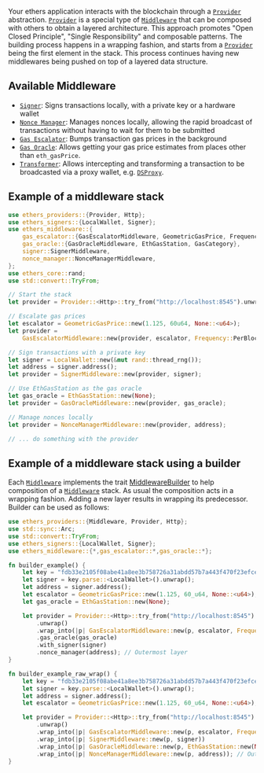 Your ethers application interacts with the blockchain through a [`Provider`](ethers_providers::Provider) abstraction. [`Provider`](ethers_providers::Provider) is a special type of [`Middleware`](ethers_providers::Middleware) that can be composed with others to obtain a layered architecture. This approach promotes "Open Closed Principle", "Single Responsibility" and composable patterns. The building process happens in a wrapping fashion, and starts from a [`Provider`](ethers_providers::Provider) being the first element in the stack. This process continues having new middlewares being pushed on top of a layered data structure.


## Available Middleware

- [`Signer`](./signer/struct.SignerMiddleware.html): Signs transactions locally,
  with a private key or a hardware wallet
- [`Nonce Manager`](./nonce_manager/struct.NonceManagerMiddleware.html): Manages
  nonces locally, allowing the rapid broadcast of transactions without having to
  wait for them to be submitted
- [`Gas Escalator`](./gas_escalator/struct.GasEscalatorMiddleware.html): Bumps
  transaction gas prices in the background
- [`Gas Oracle`](./gas_oracle/struct.GasOracleMiddleware.html): Allows getting
  your gas price estimates from places other than `eth_gasPrice`.
- [`Transformer`](./transformer/trait.Transformer.html): Allows intercepting and
  transforming a transaction to be broadcasted via a proxy wallet, e.g.
  [`DSProxy`](./transformer/struct.DsProxy.html).

## Example of a middleware stack

```rust no_run
use ethers_providers::{Provider, Http};
use ethers_signers::{LocalWallet, Signer};
use ethers_middleware::{
    gas_escalator::{GasEscalatorMiddleware, GeometricGasPrice, Frequency},
    gas_oracle::{GasOracleMiddleware, EthGasStation, GasCategory},
    signer::SignerMiddleware,
    nonce_manager::NonceManagerMiddleware,
};
use ethers_core::rand;
use std::convert::TryFrom;

// Start the stack
let provider = Provider::<Http>::try_from("http://localhost:8545").unwrap();

// Escalate gas prices
let escalator = GeometricGasPrice::new(1.125, 60u64, None::<u64>);
let provider =
    GasEscalatorMiddleware::new(provider, escalator, Frequency::PerBlock);

// Sign transactions with a private key
let signer = LocalWallet::new(&mut rand::thread_rng());
let address = signer.address();
let provider = SignerMiddleware::new(provider, signer);

// Use EthGasStation as the gas oracle
let gas_oracle = EthGasStation::new(None);
let provider = GasOracleMiddleware::new(provider, gas_oracle);

// Manage nonces locally
let provider = NonceManagerMiddleware::new(provider, address);

// ... do something with the provider
```
## Example of a middleware stack using a builder

Each [`Middleware`](ethers_providers::Middleware) implements the trait [MiddlewareBuilder](crate::MiddlewareBuilder) to help composition of a [`Middleware`](ethers_providers::Middleware) stack. As usual the composition acts in a wrapping fashion. Adding a new layer results in wrapping its predecessor.
Builder can be used as follows:
```rust
use ethers_providers::{Middleware, Provider, Http};
use std::sync::Arc;
use std::convert::TryFrom;
use ethers_signers::{LocalWallet, Signer};
use ethers_middleware::{*,gas_escalator::*,gas_oracle::*};

fn builder_example() {
    let key = "fdb33e2105f08abe41a8ee3b758726a31abdd57b7a443f470f23efce853af169";
    let signer = key.parse::<LocalWallet>().unwrap();
    let address = signer.address();
    let escalator = GeometricGasPrice::new(1.125, 60_u64, None::<u64>);
    let gas_oracle = EthGasStation::new(None);

    let provider = Provider::<Http>::try_from("http://localhost:8545")
        .unwrap()
        .wrap_into(|p| GasEscalatorMiddleware::new(p, escalator, Frequency::PerBlock)) 
        .gas_oracle(gas_oracle)
        .with_signer(signer)
        .nonce_manager(address); // Outermost layer
}

fn builder_example_raw_wrap() {
    let key = "fdb33e2105f08abe41a8ee3b758726a31abdd57b7a443f470f23efce853af169";
    let signer = key.parse::<LocalWallet>().unwrap();
    let address = signer.address();
    let escalator = GeometricGasPrice::new(1.125, 60_u64, None::<u64>);

    let provider = Provider::<Http>::try_from("http://localhost:8545")
        .unwrap()
        .wrap_into(|p| GasEscalatorMiddleware::new(p, escalator, Frequency::PerBlock))
        .wrap_into(|p| SignerMiddleware::new(p, signer))
        .wrap_into(|p| GasOracleMiddleware::new(p, EthGasStation::new(None)))
        .wrap_into(|p| NonceManagerMiddleware::new(p, address)); // Outermost layer
}
```
